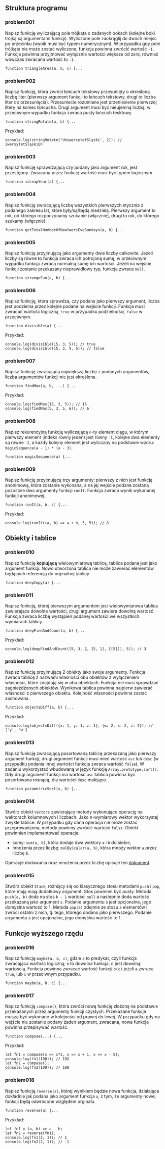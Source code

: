 ## Struktura programu

### problem001

Napisz funkcję wyliczającą pole trójkąta o zadanych bokach (kolejne boki trójką są argumentami funkcji). Wyliczone pole 
zaokrąglij do dwóch miejsc po przecinku (wynik musi być typem numerycznym). W przypadku gdy pole trójkąta nie może zostać wyliczone, funkcja powinna zwrócić wartość `-1`.
Funkcja powinna przyjmować wyłącznie wartości większe od zera, również wówczas zwracana wartość to `-1`.
```
function triangleArea(a, b, c) {...
```

### problem002

Napisz funkcję, która zwróci łańcuch tekstowy przesunięty o określoną liczbę liter (pierwszy argument funkcji to łańcuch 
tekstowy, drugi to liczba liter do przesunięcia). Przesuniecie rozumiane jest przeniesienie pierwszej litery na koniec łańcucha.
Drugi argument musi być nieujemną liczbą, w przeciwnym wypadku funkcja zwraca pusty łańcuch tesktowy.
```
function stringRotate(a, b) {...
```
Przykład:
```
console.log(stringRotate('UniwersytetŚląski', 2)); // iwersytetŚląskiUn
```

### problem003

Napisz funkcję sprawdzającą czy podany jako argument rok, jest przestępny. Zwracana przez funkcję wartość musi być typem logicznym. 
```
function isLeapYear(a) {...
```

### problem004

Napisz funkcję zwracającą liczbę wszystkich pierwszych stycznia z podanego zakresu lat, które były/są/będą niedzielą. 
Pierwszy argument to rok, od którego rozpoczynamy szukanie (włącznie), drugi to rok, do którego szukamy (włącznie).
```
function getTotalNumberOfNewYaersEveSundays(a, b) {...
```
### problem005

Napisz funkcję przyjmującą jako argumenty dwie liczby całkowite. Jeżeli liczby są równe to funkcja zwraca ich potrojoną sumę, w przeciwnym wypadku 
funkcja zwraca normalną sumę ich wartości. Jeżeli na wejście funkcji zostanie przekazany nieprawidłowy typ, funkcja zwraca `null`.
```
function strangeSum(a, b) {...
```

### problem006

Napisz funkcję, która sprawdza, czy podana jako pierwszy argument, liczba jest podzielna przez kolejne podane na wejście funkcji.
Funkcja musi zwracać wartość logiczną, `true` w przypadku podzielności, `false` w przeciwnym.
```
function divisible(a) {...
```
Przykład:
```
console.log(divisible(15, 3, 5)); // true
console.log(divisible(15, 3, 5, 6)); // false
```

### problem007

Napisz funkcję zwracającą największą liczbę z podanych argumentów, liczba argumentów funkcji nie jest określona.
```
function findMax(a, b, ...) {...
```
Przykład:
```
console.log(findMax(15, 3, 5)); // 15
console.log(findMax(5, 3, 5, 6)); // 6
```

### problem008

Napisz rekurencyjną funkcję wyliczającą `n`-ty element ciągu, w którym pierwszy element (indeks równy jeden) jest równy `-1`, kolejne dwa elementy są równe `-2`, a 
każdy kolejny element jest wyliczany na podstawie wzoru: `magicSequence(a - 1) * (a - 3)`.
```
function magicSequence(a) {...
```

### problem009

Napisz funkcję przyjmującą trzy argumenty: pierwszy z nich jest funkcją anonimową, która zostanie wykonana, a na jej
wejście podane zostaną pozostałe dwa argumenty funkcji `runIt`. Funkcja zwraca wynik wykonanej funkcji anonimowej.
```
function runIt(a, b, c) {...
```
Przykład:
```
console.log(runIt((a, b) => a + b, 3, 5)); // 8
```

## Obiekty i tablice

### problem010

Napisz funkcję **kopiującą** wielowymiarową tablicę, tablica podana jest jako argument funkcji. Nowo utworzona tablica nie może zawierać elementów 
będących referencją do orginalnej tablicy.
```
function deepCopy(a) {...
```

### problem011

Napisz funkcję, której pierwszym argumentem jest wielowymiarowa tablica zawierająca dowolne wartości, drugi argument zawiera dowolną wartość. Funkcja zwraca 
liczbę wystąpień podanej wartości we wszystkich wymiarach tablicy.
```
function deepFindAndCount(a, b) {...
```
Przykład:
```
console.log(deepFindAndCount([5, 3, 2, [5, 1], [[5]]], 5)); // 3
```

### problem012

Napisz funkcję przyjmującą 2 obiekty jako swoje argumenty. Funkcja zwraca tablicę z nazwami własności obu obiektów z wyłączeniem własności, które znajdują się 
w obu obiektach. Funkcja nie musi sprawdzać zagnieżdżonych obiektów. Wynikowa tablica powinna najpierw zawierać własności z pierwszego obiektu. Kolejność własności 
powinna zostać zachowana.
```
function objectsDiff(a, b) {...
```
Przykład:
```
console.log(objectsDiff({x: 1, y: 1, z: 1}, {w: 2, x: 2, z: 2}); // ['y', 'w']
```

### problem013

Napisz funkcję zwracającą posortowaną tablicę przekazaną jako pierwszy argument funkcji, drugi argument funkcji musi mieć wartość `asc` lub `desc` (w przypadku podania 
innej wartości funkcja zwraca wartość `false`). W zadaniu wykorzystać wbudowaną w język funkcję `Array.prototype.sort()`. Gdy drugi argument funkcji ma wartość `asc` 
tablica powinna być posortowana rosnącą, dla wartości `desc` malejąco.
```
function parametricSort(a, b) {...
```

### problem014

Stwórz obiekt `Vectors` zawierający metody wykonujące operację na wektorach kolumnowych i liczbach. Jako n-wymiarowy wektor wykorzystaj zwykłe tablice.
W przypadku gdy dana operacja nie może zostać przeprowadzona, metody powinny zwrócić wartość `false`.
Obiekt powinnien implementować operacje:
- sumy: `sum(a, b)`, która dodaje dwa wektory `a` i `b` do siebie,
- mnożenia przez liczbę: `mulByScalar(a, b)`, która mnoży wektor `a` przez liczbę `b`.

Operacje dodawania oraz mnożenia przez liczbę opisuje ten [dokument](http://wmii.uwm.edu.pl/~mariab/DYDAKTYKA_WSIiZ/Algebra%20liniowa/Materialy/02_Wektory_teoria.pdf).

### problem015

Stwórz obiekt `Stack`, różniący się od klasycznego stosu metodami `push` i `pop`, które mają mają dodatkowy argument. Stos powinien być pusty.
Metoda `push(a, b)` doda na stos `b - 1` wartości `null` a nastepnie doda wartość przekazaną jako argument `a`. Podanie argumentu `b` jest opcjonalne, jego domyślna wartość to 1.
Metoda `pop(a)` zdejmie ze stosu `a` elementów i zwróci ostatni z nich, tj. tego, którego dodano jako pierwszego. Podanie argumentu `a` jest opcjonalne, jego domyślna wartość to 1.

## Funkcje wyższego rzędu

### problem016

Napisz funkcję `maybe(a, b, c)`, gdzie `a` to predykat, czyli funkcja zwracająca wartość logiczną; `b` to dowolna funkcja, c jest dowolną wartością.
Funkcja powinna zwracać wartość funkcji `b(c)` jeżeli `a` zwraca `true`, lub `x` w przeciwnym przypadku.
```
function maybe(a, b, c) {...
```

### problem017

Napisz funkcję `compose()`, która zwróci nową funkcję złożoną na podstawie przekazanych przez argumenty funkcji czystych.
Przekazane funkcje muszą być wykonane w kolejności od prawej do lewej. W przypadku gdy na wejście nie zostanie podany żaden argument, zwracana, nowa funkcja
powinna przepisywać wartość.
```
function compose(...) {...
```
Przykład:
```
let fn1 = compose(x => x*2, x => x + 1, x => x - 5);
console.log(fn1(100)); // 192
let fn2 = compose();
console.log(fn2(100)); // 100
```

### problem018

Napisz funkcję `reverse(a)`, której wynikiem będzie nowa funkcja, działająca dokładnie jak podana jako argument funkcja `a`, z tym, że argumenty nowej funkcji będą 
odwrócone względem orginału.
```
function reverse(a) {...
```
Przykład:
```
let fn1 = (a, b) => a - b;
let fn2 = reverse(fn1);
console.log(fn1(2, 1)); // 1
console.log(fn2(2, 1)); // -1
```
